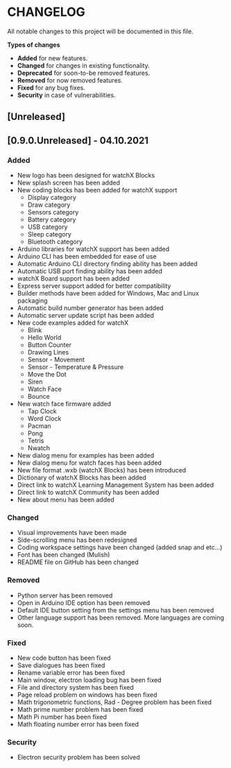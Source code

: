 # **CHANGELOG**

All notable changes to this project will be documented in this file.

**Types of changes**

* **Added** for new features.
* **Changed** for changes in existing functionality.
* **Deprecated** for soon-to-be removed features.
* **Removed** for now removed features.
* **Fixed** for any bug fixes.
* **Security** in case of vulnerabilities.

## [Unreleased]

## [0.9.0.Unreleased] - 04.10.2021
### Added
  * New logo has been designed for watchX Blocks
  * New splash screen has been added
  * New coding blocks has been added for watchX support
    * Display category
    * Draw category
    * Sensors category
    * Battery category
    * USB category
    * Sleep category
    * Bluetooth category
  * Arduino libraries for watchX support has been added
  * Arduino CLI has been embedded for ease of use
  * Automatic Arduino CLI directory finding ability has been added
  * Automatic USB port finding ability has been added
  * watchX Board support has been added
  * Express server support added for better compatibility
  * Builder methods have been added for Windows, Mac and Linux packaging
  * Automatic build number generator has been added
  * Automatic server update script has been added
  * New code examples added for watchX
    * Blink
    * Hello World
    * Button Counter
    * Drawing Lines
    * Sensor - Movement
    * Sensor - Temperature & Pressure
    * Move the Dot
    * Siren
    * Watch Face
    * Bounce
  * New watch face firmware added
    * Tap Clock
    * Word Clock
    * Pacman
    * Pong
    * Tetris
    * Nwatch
  * New dialog menu for examples has been added
  * New dialog menu for watch faces has been added
  * New file format .wxb (watchX Blocks) has been introduced
  * Dictionary of watchX Blocks has been added
  * Direct link to watchX Learning Management System has been added
  * Direct link to watchX Community has been added
  * New about menu has been added

### Changed

  * Visual improvements have been made
  * Side-scrolling menu has been redesigned
  * Coding workspace settings have been changed (added snap and etc...)
  * Font has been changed (Mulish)
  * README file on GitHub has been changed

### Removed

* Python server has been removed
* Open in Arduino IDE option has been removed
* Default IDE button setting from the settings menu has been removed
* Other language support has been removed. More languages are coming soon.

### Fixed

* New code button has been fixed
* Save dialogues has been fixed
* Rename variable error has been fixed
* Main window, electron loading bug has been fixed
* File and directory system has been fixed
* Page reload problem on windows has been fixed
* Math trigonometric functions, Rad - Degree problem has been fixed
* Math prime number problem has been fixed
* Math Pi number has been fixed
* Math floating number error has been fixed

### Security

* Electron security problem has been solved
